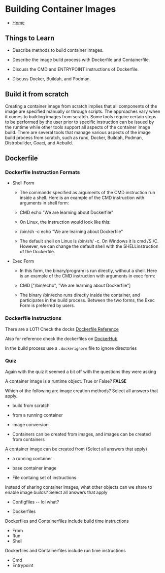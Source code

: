 # Building Container Images

* [Home](/README.md)

## Things to Learn

* Describe methods to build container images.

* Describe the image build process with Dockerfile and Containerfile.

* Discuss the CMD and ENTRYPOINT instructions of Dockerfile.

* Discuss Docker, Buildah, and Podman.

## Build it from scratch

Creating a container image from scratch implies that all components of the image are specified manually or through scripts. The approaches vary when it comes to building images from scratch. Some tools require certain steps to be performed by the user prior to specific instruction can be issued by the runtime while other tools support all aspects of the container image build. There are several tools that manage various aspects of the image build process from scratch, such as runc, Docker, Buildah, Podman, Distrobuilder, Goaci, and Acbuild.

## Dockerfile

### Dockerfile Instruction Formats

* Shell Form
  * The commands specified as arguments of the CMD instruction run inside a shell. Here is an example of the CMD instruction with arguments in shell form:

  * CMD echo "We are learning about Dockerfile"

  * On Linux, the instruction would look like this:

  * /bin/sh -c echo "We are learning about Dockerfile"

  * The default shell on Linux is /bin/sh/ -c. On Windows it is cmd /S /C​. However, we can change the default shell with the SHELL​ instruction of the Dockerfile.

* Exec Form
  * In this form, the binary/program is run directly, without a shell. Here is an example of the CMD instruction with arguments in exec form:

  * CMD ["/bin/echo", "We are learning about Dockerfile"]

  * The binary /bin/echo​ runs directly inside the container, and participates in the build process. Between the two forms, the Exec Form is preferred by users.

### Dockerfile Instructions

There are a LOT!  Check the docks [Dockerfile Reference](https://docs.docker.com/engine/reference/builder/)

Also for reference check the dockerfiles on [DockerHub](https://hub.docker.com/)

In the build process use a `.dockerignore` file to ignore directories 



### Quiz

Again with the quiz it seemed a bit off with the questions they were asking

A container image is a runtime object. True or False?  **FALSE**

Which of the following are image creation methods? Select all answers that apply.

* build from scratch

* from a running container

* image conversion 

* Containers can be created from images, and images can be created from containers

A container image can be created from (Select all answers that apply)

* a running container

* base container image

* File containg set of instructions

Instead of sharing container images, what other objects can we share to enable image builds? Select all answers that apply

* Configfiles -- lol what?

* Dockerfiles

Dockerfiles and Containerfiles include build time instructions 

* From
* Run
* Shell

Dockerfiles and Containerfiles include run time instructions 

* Cmd
* Entrypoint 